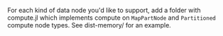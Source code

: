 For each kind of data node you'd like to support, add a folder with compute.jl which implements compute on `MapPartNode` and `Partitioned` compute node types. See dist-memory/ for an example.
